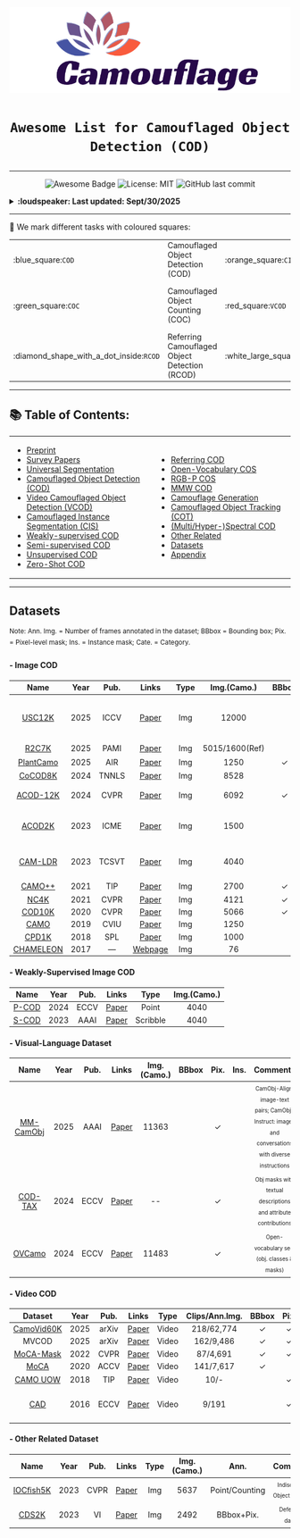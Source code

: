 <p align="center">
    <img src="./imgs/Logo.png"/> <br />
</p>

# <p align=center>`Awesome List for Camouflaged Object Detection (COD)`

---

<p style="text-align: center;">
    <img src="https://img.shields.io/badge/-As%20awesome%20as%20you%20think!-red" alt="Awesome Badge">
    <img src="https://img.shields.io/badge/License-MIT-green.svg" alt="License: MIT">
    <img src="https://img.shields.io/github/last-commit/Awesome-COD/awesome-cod" alt="GitHub last commit">
</p>


<details>
<summary><strong>:loudspeaker: Last updated: Sept/30/2025 </strong></summary>

- [09/2025] Update with ACMMM2025 and latest papers. 
- [06/2025] Update with ICCV2025 papers.    
- [06/2025] Update with CVPR2025, AAAI2025 papers.    
- [08/2024] Update with ECCV2024, MM2024 papers.  
- [04/2024] Update with CVPR2024 papers.  
- [01/2024] Update with ICLR2024, WACV2024 papers.   
- [12/2023] Update with  NeurIPS2023, AAAI2024 papers.   
- [08/2023] Update with ICCV2023, MM2023, etc. papers for COD and CIS.   
- [04/2023] Update with CVPR2023 papers for COD and CIS.
</details>

---

:teddy_bear: We mark different tasks with coloured squares:

<table>
    <tr>
        <td style="width: 20%;">:blue_square:<code>COD</code></td>
        <td style="width: 20%;">Camouflaged Object Detection (COD)</td>
        <td style="width: 20%;">:orange_square:<code>CIS</code></td>
        <td style="width: 20%;">Camouflaged Instance Segmentation (CIS)</td>
    </tr>
    <tr>
        <td style="width: 20%;">:green_square:<code>COC</code></td>
        <td style="width: 20%;">Camouflaged Object Counting (COC)</td>
        <td style="width: 20%;">:red_square:<code>VCOD</code></td>
        <td style="width: 20%;">Video Camouflaged Object Detection (VCOD)</td>
    </tr>
    <tr>
        <td style="width: 20%;">:diamond_shape_with_a_dot_inside:<code>RCOD</code></td>
        <td style="width: 20%;">Referring Camouflaged Object Detection (RCOD)</td>
        <td style="width: 20%;">:white_large_square:<code>XCOD</code></td>
        <td style="width: 20%;">Other types of COD</td>
    </tr>
</table>

---

<!--TOC-->

## 📚 Table of Contents:
<!-- - [Overview](#Overview) -->
<table style="margin-left: auto; margin-right: auto;">
    <tr>
        <td> <!--左侧内容-->
            <ul>
                <li><a href="#Preprint">Preprint</a></li>
                <li><a href="#Survey-Papers">Survey Papers</a></li>
                <li><a href="#Universal-Segmentation">Universal Segmentation</a></li>
                <li><a href="#COD">Camouflaged Object Detection (COD)</a></li>
                <li><a href="#VCOD">Video Camouflaged Object Detection (VCOD)</a></li>
                <li><a href="#CIS">Camouflaged Instance Segmentation (CIS)</a></li>
                <li><a href="#WSCOD">Weakly-supervised COD</a></li>
                <li><a href="#Semi-supervised-COD">Semi-supervised COD</a></li>
                <li><a href="#Unsupervised-COD">Unsupervised COD</a></li>
                <li><a href="#Zero-Shot-COD">Zero-Shot COD</a></li>
            </ul>
        </td>
        <td> <!--右侧内容-->
            <ul>
                <li><a href="#RefCOD">Referring COD</a></li>
                <li><a href="#OVCOS">Open-Vocabulary COS</a></li>
                <li><a href="#RGBP-COS">RGB-P COS</a></li>
                <li><a href="#MMW-COD">MMW COD</a></li>
                <li><a href="#Camouflage-Generation">Camouflage Generation</a></li>
                <li><a href="#Camouflaged-Object-Tracking">Camouflaged Object Tracking (COT)</a></li>
                <li><a href="#Spectral-COD">(Multi/Hyper-)Spectral COD</a></li>
                <li><a href="#Other-Related">Other Related</a></li>
                <li><a href="#Datasets">Datasets</a></li>
                <li><a href="#Appendix">Appendix</a></li>
            </ul>
        </td>
    </tr>
</table>

---

## <a id="Datasets">Datasets</a>

<sup>Note: Ann. Img. = Number of frames annotated in the dataset; BBbox = Bounding box; Pix. = Pixel-level mask; Ins. = Instance mask; Cate. = Category.</sup>

#### - Image COD

| **Name** | **Year** | **Pub.** | **Links** | **Type** | **Img.(Camo.)** | **BBbox** | **Pix.** | **Ins.** | **Comments**
| :------: | :------: | :-------: | :-------: | :-------: | :-------: | :-------: | :-------: | :-------: | :-------: |
[USC12K](https://github.com/ssecv/USCNet) | 2025 | ICCV | [Paper](https://arxiv.org/abs/2412.10943) | Img | 12000 |  | &check; |  | <sup><sub>Unconstrained salient & camouflaged object detection</sub></sup> 
[R2C7K](https://github.com/zhangxuying1004/RefCOD) | 2025 | PAMI | [Paper](https://github.com/zhangxuying1004/RefCOD) | Img | 5015/1600(Ref) |  | &check; |  | <sup><sub>Referring COD</sub></sup> | 
[PlantCamo](https://github.com/yjybuaa/PlantCamo) | 2025 | AIR | [Paper](https://arxiv.org/pdf/2410.17598) | Img | 1250 | &check; | &check; | &check; | <sup><sub>Plant COD</sub></sup>  |  
[CoCOD8K](https://github.com/zc199823/BBNet--CoCOD) | 2024 | TNNLS | [Paper](https://arxiv.org/abs/2310.04253) | Img | 8528 |  | &check; | | <sup><sub>Co-COD</sub></sup>  | 
[ACOD-12K](https://github.com/Kki2Eve/RISNet) | 2024 | CVPR | [Paper](https://openaccess.thecvf.com/content/CVPR2024/papers/Wang_Depth-Aware_Concealed_Crop_Detection_in_Dense_Agricultural_Scenes_CVPR_2024_paper.pdf) | Img | 6092 | &check; | &check; | | <sup><sub>RGB-D COD (Crop)</sub></sup> 
[ACOD2K](https://github.com/syxvision/FDNet) | 2023 | ICME | [Paper](https://arxiv.org/abs/2307.03943) | Img | 1500 |  | &check; | | <sup><sub>Artificial camouflaged object</sub></sup>  
[CAM-LDR](https://github.com/JingZhang617/COD-Rank-Localize-and-Segment) | 2023 | TCSVT | [Paper](https://arxiv.org/abs/2205.11333) | Img | 4040 | | | | <sup><sub>Camo ranking (fixation & ranking)</sub></sup>  
[CAMO++](https://sites.google.com/view/ltnghia/research/camo_plus_plus?authuser=0) | 2021 | TIP | [Paper](https://arxiv.org/abs/2103.17123) | Img | 2700 | &check; | &check; | &check; |  <sup><sub>Instance seg.</sub></sup>  
[NC4K](https://github.com/JingZhang617/COD-Rank-Localize-and-Segment) | 2021 | CVPR | [Paper](https://openaccess.thecvf.com/content/CVPR2021/papers/Lv_Simultaneously_Localize_Segment_and_Rank_the_Camouflaged_Objects_CVPR_2021_paper.pdf) | Img | 4121 | &check; | &check; | &check; |
[COD10K](http://dpfan.net/camouflage/) | 2020 | CVPR | [Paper](https://openaccess.thecvf.com/content_CVPR_2020/papers/Fan_Camouflaged_Object_Detection_CVPR_2020_paper.pdf) | Img | 5066 | &check; | &check; | &check; |
[CAMO](https://sites.google.com/view/ltnghia/research/camo) | 2019 | CVIU | [Paper](http://www.dgcv.nii.ac.jp/Publications/Papers/2019/cviu2019.pdf) | Img | 1250 |   | &check; |   |
[CPD1K](https://github.com/xfflyer/Camouflaged-people-detection) | 2018 | SPL | [Paper](https://ieeexplore.ieee.org/document/8336933)  | Img | 1000 |   | &check; |   | 
[CHAMELEON](https://www.polsl.pl/rau6/chameleon-database-animal-camouflage-analysis/) | 2017 | — | [Webpage](https://www.polsl.pl/rau6/chameleon-database-animal-camouflage-analysis/) | Img | 76 |   | &check; |   | 


#### - Weakly-Supervised Image COD

| **Name** | **Year** | **Pub.** | **Links** | **Type** | **Img.(Camo.)** | 
| :------: | :------: | :-------: | :-------: | :-------: | :-------: |
[P-COD](https://github.com/2231122/PCOD) | 2024 | ECCV | [Paper](https://arxiv.org/abs/2408.10777) | Point | 4040 | 
[S-COD](https://github.com/dddraxxx/Weakly-Supervised-Camouflaged-Object-Detection-with-Scribble-Annotations) | 2023 | AAAI | [Paper](https://arxiv.org/abs/2207.14083) | Scribble | 4040 | 


#### - Visual-Language Dataset

| **Name** | **Year** | **Pub.** | **Links** | **Img.(Camo.)** | **BBbox** | **Pix.** | **Ins.** | **Comments**
| :------: | :------: | :-------: | :-------: | :-------: | :-------: | :-------: | :-------: | :-------: |
[MM-CamObj](https://github.com/JCruan519/MM-CamObj) | 2025 | AAAI | [Paper](https://ojs.aaai.org/index.php/AAAI/article/view/32723) | 11363 |   | &check; |  | <sup><sub>CamObj-Align: image-text pairs; CamObj-Instruct: images and conversations with diverse instructions</sub></sup> |
[COD-TAX](https://github.com/lyu-yx/ACUMEN) | 2024 | ECCV | [Paper](https://arxiv.org/abs/2408.12086) | -- |  | &check; |  | <sup><sub>Obj masks with textual descriptions and attribute contributions</sub></sup> | 
[OVCamo](https://github.com/lartpang/OVCamo) | 2024 | ECCV | [Paper](https://arxiv.org/abs/2311.11241) | 11483 |  | &check; |  |  <sup><sub>Open-vocabulary seg. (obj. classes & masks)</sub></sup>|


#### - Video COD

| **Dataset** | **Year** | **Pub.** | **Links** | **Type** | **Clips/Ann.Img.** | **BBbox** | **Pix.** | **Ins.** | **Cate.** |**Comments** 
| :------: | :------: | :-------: | :-------: | :-------: | :-------: | :-------: | :-------: | :-------: | :-------: | :-------: |
[CamoVid60K](https://camovid.hkustvgd.com/) | 2025 | arXiv | [Paper](https://camovid.hkustvgd.com/) | Video |  218/62,774 | &check; | &check; | | &check; | 
MVCOD  | 2025 | arXiv | [Paper](https://arxiv.org/abs/2502.13859) | Video | 162/9,486 | &check; | &check; | &check; | &check; | | 
[MoCA-Mask](https://xueliancheng.github.io/SLT-Net-project/) | 2022 | CVPR | [Paper](https://arxiv.org/abs/2203.07363) | Video | 87/4,691 | &check; | &check; |   | &check; |   | 
[MoCA](https://www.robots.ox.ac.uk/~vgg/data/MoCA/) | 2020 | ACCV | [Paper](https://openaccess.thecvf.com/content/ACCV2020/html/Lamdouar_Betrayed_by_Motion_Camouflaged_Object_Discovery_via_Motion_Segmentation_ACCV_2020_paper.html) | Video | 141/7,617 | &check; |  |  |  |   | 
[CAMO UOW](https://sites.google.com/view/wanqingli/data-sets/uow-camo?authuser=0) | 2018 | TIP | [Paper](https://ieeexplore.ieee.org/document/8344427) | Video | 10/- |  | &check; |  |  | <sup><sub>Cate.: human</sub></sup>  
[CAD](https://www.user.tu-berlin.de/pbideau/motionSegmentation/index.html) | 2016 | ECCV | [Paper](https://link.springer.com/chapter/10.1007/978-3-319-46484-8_26) | Video | 9/191 |   | &check; |   |   | <sup><sub>Camouflaged Animal Dataset (CAD)</sub></sup>  


#### - Other Related Dataset 

| **Name** | **Year** | **Pub.** | **Links** | **Type** | **Img.(Camo.)** | **Ann.** | **Comments**
| :------: | :------: | :-------: | :-------: | :-------: | :-------: | :-------: | :-------: |
[IOCfish5K](https://github.com/GuoleiSun/Indiscernible-Object-Counting) | 2023 | CVPR | [Paper](https://openaccess.thecvf.com/content/CVPR2023/html/Sun_Indiscernible_Object_Counting_in_Underwater_Scenes_CVPR_2023_paper.html) | Img | 5637 | Point/Counting | <sup><sub>Indiscernible Object Counting</sub></sup>  
[CDS2K](https://github.com/DengPingFan/CSU) | 2023 | VI | [Paper](https://arxiv.org/abs/2304.11234) | Img | 2492 | BBbox+Pix. | <sup><sub>Defect seg. dataset</sub></sup>  

